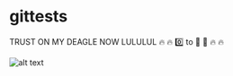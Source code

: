 # gittests

TRUST ON MY DEAGLE NOW LULULUL  :fire:  :fire:   :zero: to :100: :rocket:  :fire:  :fire:

![alt text](http://alumni.ipt.pt/~mifsilva/imagem.jpg "Lord Silva")

